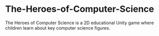 # The-Heroes-of-Computer-Science
The Heroes of Computer Science is a 2D educational Unity game where children learn about key computer science figures.
